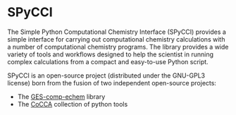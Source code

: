 # SPyCCI

The Simple Python Computational Chemistry Interface (SPyCCI) provides a simple interface for carrying out computational chemistry calculations with a number of computational chemistry programs. The library provides a wide variety of tools and workflows designed to help the scientist in running complex calculations from a compact and easy-to-use Python script.

SPyCCI is an open-source project (distributed under the GNU-GPL3 license) born from the fusion of two independent open-source projects:
* The [GES-comp-echem](https://github.com/GES-compchem/GES-comp-echem) library
* The [CoCCA](https://github.com/TheoChemPhDPadova/CoCCA) collection of python tools
